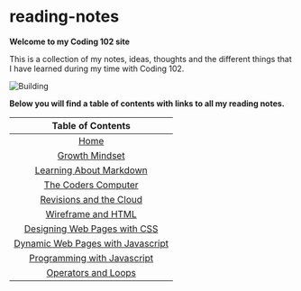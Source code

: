 # reading-notes

**Welcome to my Coding 102 site**

This is a collection of my notes, ideas, thoughts and the different things that I have learned during my time
with Coding 102.

![Building](https://encrypted-tbn0.gstatic.com/images?q=tbn:ANd9GcSp3PRcWhCkU_3WmbL5kO1lwHsNlumLiv1Zow&usqp=CAU)

**Below you will find a table of contents with links to all my reading notes.**

|Table of Contents                          |
| :---:|
| [Home](README.md)|
| [Growth Mindset](GrowthMindset.md)|
| [Learning About Markdown](read-01.md)|
| [The Coders Computer](TheCodersComputer.md)|
| [Revisions and the Cloud](revisions_and_the_cloud.md)|
| [Wireframe and HTML](wireframe_html.md)|
| [Designing Web Pages with CSS](design_css.md)|
| [Dynamic Web Pages with Javascript](dynamic_javascript.md)|
| [Programming with Javascript](prog_javascript.md)|
| [Operators and Loops](operators_loops.md)|